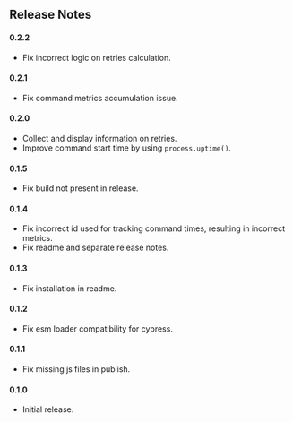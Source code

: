 ## Release Notes

#### 0.2.2

- Fix incorrect logic on retries calculation.

#### 0.2.1

- Fix command metrics accumulation issue.

#### 0.2.0

- Collect and display information on retries.
- Improve command start time by using `process.uptime()`. 

#### 0.1.5

- Fix build not present in release. 

#### 0.1.4

- Fix incorrect id used for tracking command times, resulting in incorrect metrics.
- Fix readme and separate release notes.

#### 0.1.3

- Fix installation in readme.

#### 0.1.2

- Fix esm loader compatibility for cypress.

#### 0.1.1

- Fix missing js files in publish.

#### 0.1.0

- Initial release.
